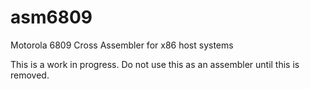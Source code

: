 # asm6809
Motorola 6809 Cross Assembler for x86 host systems 


This is a work in progress. Do not use this as an assembler until this is removed.

